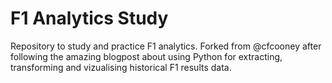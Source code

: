 # F1 Analytics Study

Repository to study and practice F1 analytics. Forked from @cfcooney after following the amazing blogpost about using Python for extracting, transforming and vizualising historical F1 results data. 

